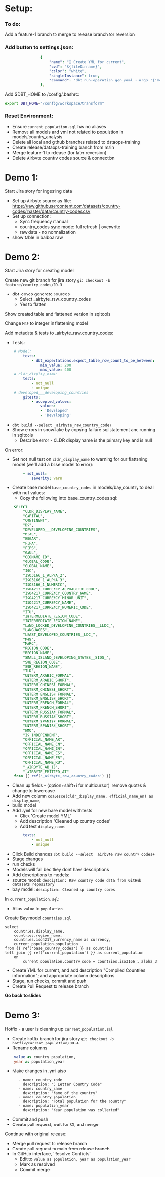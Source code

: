 # Setup:
### To do:
Add a feature-1 branch to merge to release branch for reversion

### Add button to settings.json:
```yaml
                {
                    "name": "📝 Create YML for current",
                    "cwd": "${fileDirname}",
                    "color": "white",
                    "singleInstance": true,
                    "command": "dbt run-operation gen_yaml --args '{'model_name': '${fileBasenameNoExtension}'}' | tail -n +2 | grep . > ${fileBasenameNoExtension}.yml" // This is executed in the terminal.
                },
```
Add $DBT_HOME to /config/.bashrc:
```bash
export DBT_HOME="/config/workspace/transform"
```

### Reset Environment:
- Ensure `current_population.sql` has no aliases
- Remove all models and yml not related to population in models/country_analysis
- Delete all local and github branches related to dataops-training
- Create release/dataops-training branch from main
- Merge feature-1 to release (for later reversion)
- Delete Airbyte country codes source & connection


# Demo 1:

Start Jira story for ingesting data

- Set up Airbyte source as file:
https://raw.githubusercontent.com/datasets/country-codes/master/data/country-codes.csv
- Set up connection:
    - Sync frequency manual
    - country_codes sync mode: full refresh | overwrite
    - raw data - no normalization
- show table in balboa.raw

# Demo 2:

Start Jira story for creating model

Create new git branch for jira story `git checkout -b feature/country_codes/DD-3`

- dbt-coves generate sources
  - Select _airbyte_raw_country_codes
  - Yes to flatten

Show created table and flattened version in sqltools

Change `M49` to integer in flattening model

Add metadata & tests to _airbyte_raw_country_codes:

- Tests:
```yaml
    # Model:
        tests:
            - dbt_expectations.expect_table_row_count_to_be_between:
                min_value: 200
                max_value: 400
    # cldr_display_name:
        tests:
            - not_null
            - unique
    # developed___developing_countries
        gitests:
            - accepted_values:
                values:
                - 'Developed'
                - 'Developing'
```

- `dbt build --select _airbyte_raw_country_codes`
- Show errors in snowflake by copying failure sql statement and running in sqltools
    - Describe error - CLDR display name is the primary key and is null

On error:
- Set not_null test on `cldr_display_name` to warning for our flattening model (we'll add a base model to error):

```yaml
        - not_null:
            severity: warn
```
- Create base model `base_country_codes` in models/bay_country to deal with null values:
    - Copy the following into base_country_codes.sql:

````sql
    SELECT 
        "CLDR_DISPLAY_NAME",
        "CAPITAL",
        "CONTINENT",
        "DS",
        "DEVELOPED___DEVELOPING_COUNTRIES",
        "DIAL",
        "EDGAR",
        "FIFA",
        "FIPS",
        "GAUL",
        "GEONAME_ID",
        "GLOBAL_CODE",
        "GLOBAL_NAME",
        "IOC",
        "ISO3166_1_ALPHA_2",
        "ISO3166_1_ALPHA_3",
        "ISO3166_1_NUMERIC",
        "ISO4217_CURRENCY_ALPHABETIC_CODE",
        "ISO4217_CURRENCY_COUNTRY_NAME",
        "ISO4217_CURRENCY_MINOR_UNIT",
        "ISO4217_CURRENCY_NAME",
        "ISO4217_CURRENCY_NUMERIC_CODE",
        "ITU",
        "INTERMEDIATE_REGION_CODE",
        "INTERMEDIATE_REGION_NAME",
        "LAND_LOCKED_DEVELOPING_COUNTRIES__LLDC_",
        "LANGUAGES",
        "LEAST_DEVELOPED_COUNTRIES__LDC_",
        "M49",
        "MARC",
        "REGION_CODE",
        "REGION_NAME",
        "SMALL_ISLAND_DEVELOPING_STATES__SIDS_",
        "SUB_REGION_CODE",
        "SUB_REGION_NAME",
        "TLD",
        "UNTERM_ARABIC_FORMAL",
        "UNTERM_ARABIC_SHORT",
        "UNTERM_CHINESE_FORMAL",
        "UNTERM_CHINESE_SHORT",
        "UNTERM_ENGLISH_FORMAL",
        "UNTERM_ENGLISH_SHORT",
        "UNTERM_FRENCH_FORMAL",
        "UNTERM_FRENCH_SHORT",
        "UNTERM_RUSSIAN_FORMAL",
        "UNTERM_RUSSIAN_SHORT",
        "UNTERM_SPANISH_FORMAL",
        "UNTERM_SPANISH_SHORT",
        "WMO",
        "IS_INDEPENDENT",
        "OFFICIAL_NAME_AR",
        "OFFICIAL_NAME_CN",
        "OFFICIAL_NAME_EN",
        "OFFICIAL_NAME_ES",
        "OFFICIAL_NAME_FR",
        "OFFICIAL_NAME_RU",
        "_AIRBYTE_AB_ID",
        "_AIRBYTE_EMITTED_AT"
    from {{ ref('_airbyte_raw_country_codes') }}
````


- Clean up fields - (option+shift+i for multicursor), remove quotes & change to lowercase.
- Add new column 
    `coalesce(cldr_display_name, official_name_en) as display_name,`
- build model
- Add .yml for new base model with tests
    - Click 'Create model YML'
    - Add description "Cleaned up country codes"
    - Add test `display_name`: 
```yaml
        tests:
            - not_null
            - unique
```
- Click Build changes
    `dbt build --select _airbyte_raw_country_codes+`
- Stage changes
- run checks
- Models will fail bec they dont have descriptions
- Add descriptions to models:
- source model: 
`desciption: Raw country code data from GitHub datasets repository`
- bay model: 
`desciption: Cleaned up country codes`

In `current_population.sql`:
- Alias `value` to `population`

Create Bay model `countries.sql`

```
select
    countries.display_name,
    countries.region_name,
    countries.iso4217_currency_name as currency,
    current_population.population
from {{ ref('base_country_codes') }} as countries
left join {{ ref('current_population') }} as current_population
    on
        current_population.country_code = countries.iso3166_1_alpha_3
```

- Create YML for current, and add description "Compiled Countries information"; and appropriate column descriptions
- Stage, run checks, commit and push
- Create Pull Request to release branch

**Go back to slides**


# Demo 3:

Hotfix - a user is cleaning up `current_population.sql`
- Create hotfix branch for jira story `git checkout -b hotfix/current_population/DD-4`
- Rename columns
```sql
    value as country_population,
    year as population_year
```
- Make changes in .yml also
```
      - name: country_code
        description: "3 Letter Country Code"
      - name: country_name
        description: "Name of the country"
      - name: country_population
        description: "Total population for the country"
      - name: population_year
        description: "Year population was collected"
```
- Commit and push
- Create pull request, wait for CI, and merge

Continue with original release:
- Merge pull request to release branch
- Create pull request to main from release branch
- In GitHub interface, 'Resolve Conflicts'
  - Edit to `value as population, year as population_year`
  - Mark as resolved
  - Commit merge



